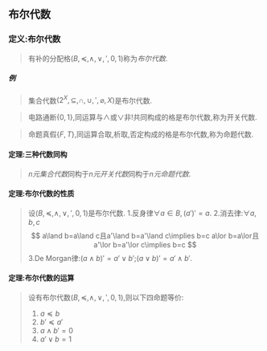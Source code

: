 ## 布尔代数
### 定义:布尔代数
> 有补的分配格$(B,\preceq,\land,\lor,',0,1)$称为*布尔代数*.

##### 例
> 集合代数$(2^X,\subseteq,\cap,\cup,',\varnothing,X)$是布尔代数.

> 电路通断$\{ 0,1 \}$,同运算与$\land$或$\lor$非$!$共同构成的格是布尔代数,称为开关代数.

> 命题真假$\{ F,T \}$,同运算合取,析取,否定构成的格是布尔代数,称为命题代数.

#### 定理:三种代数同构
> *n元集合代数*同构于*n元开关代数*同构于*n元命题代数*.

#### 定理:布尔代数的性质
> 设$(B,\preceq,\land,\lor,',0,1)$是布尔代数.
> 1.反身律$\forall a\in B,(a')'=a$.
> 2.消去律:$\forall a,b,c$
$$
a\land b=a\land c且a'\land b=a'\land c\implies b=c
a\lor b=a\lor且a'\lor b=a'\lor c\implies b=c
$$
> 3.De Morgan律:$(a\land b)'=a'\lor b'$;$(a\lor b)'=a'\land b'$.

#### 定理:布尔代数的运算
> 设有布尔代数$(B,\preceq,\land,\lor,',0,1)$,则以下四命题等价:
> 1. $a\preceq b$
> 2. $b'\preceq a'$
> 3. $a\land b'=0$
> 4. $a'\lor b=1$







